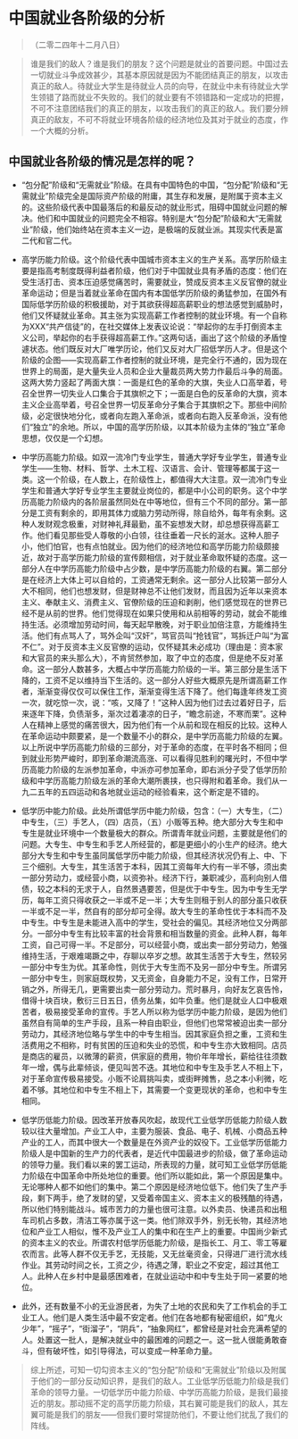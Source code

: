 #    中国就业各阶级的分析

>    （二零二四年十二月八日）

>    谁是我们的敌人？谁是我们的朋友？这个问题是就业的首要问题。中国过去一切就业斗争成效甚少，其基本原因就是因为不能团结真正的朋友，以攻击真正的敌人。待就业大学生是待就业人员的向导，在就业中未有待就业大学生领错了路而就业不失败的。我们的就业要有不领错路和一定成功的把握，不可不注意团结我们的真正的朋友，以攻击我们的真正的敌人。我们要分辨真正的敌友，不可不将就业环境各阶级的经济地位及其对于就业的态度，作一个大概的分析。

##    中国就业各阶级的情况是怎样的呢？

-    “包分配”阶级和“无需就业”阶级。在具有中国特色的中国，“包分配”阶级和“无需就业”阶级完全是国际资产阶级的附庸，其生存和发展，是附属于资本主义的。这些阶级代表中国最落后的和最反动的就业形式，阻碍中国就业问题的解决。他们和中国就业的问题完全不相容。特别是大“包分配”阶级和大“无需就业”阶级，他们始终站在资本主义一边，是极端的反就业派。其现实代表是富二代和官二代。

-    高学历能力阶级。这个阶级代表中国城市资本主义的生产关系。高学历阶级主要是指高考制度既得利益者阶级，他们对于中国就业具有矛盾的态度：他们在受生活打击、资本压迫感觉痛苦时，需要就业，赞成反资本主义反官僚的就业革命运动；但是当着就业革命在国内有本国低学历阶级的勇猛参加，在国外有国际低学历阶级的积极援助，对于其欲获得超高薪职业的想法感觉到威胁时，他们又怀疑就业革命。其主张为实现高薪工作者控制的就业环境。有一个自称为XXX“共产信徒”的，在社交媒体上发表议论说：“举起你的左手打倒资本主义公司，举起你的右手获得超高薪工作。”这两句话，画出了这个阶级的矛盾惶遽状态。他们既反对大厂唯学历论，他们又反对大厂招低学历人才。但是这个阶级的企图——实现高薪工作者控制的就业环境，是完全行不通的，因为现在世界上的局面，是大量失业人员和企业大量裁员两大势力作最后斗争的局面。这两大势力竖起了两面大旗：一面是红色的革命的大旗，失业人口高举着，号召全世界一切失业人口集合于其旗帜之下；一面是白色的反革命的大旗，资本主义企业高举着，号召全世界一切反革命分子集合于其旗帜之下。那些中间阶级，必定很快地分化，或者向左跑入革命派，或者向右跑入反革命派，没有他们“独立”的余地。所以，中国的高学历阶级，以其本阶级为主体的“独立”革命思想，仅仅是一个幻想。

-    中学历高能力阶级。如双一流冷门专业学生，普通大学好专业学生，普通专业学生——生物、材料、哲学、土木工程、汉语言、会计、管理等都属于这一类。这一个阶级，在人数上，在阶级性上，都值得大大注意。双一流冷门专业学生和普通大学好专业学生主要就业岗位的，都是中小公司的职务。这个中学历高能力阶级内的各阶层虽然同处在中等地位，但有三个不同的部分。第一部分是工资有剩余的，即用其体力或脑力劳动所得，除自给外，每年有余剩。这种人发财观念极重，对财神礼拜最勤，虽不妄想发大财，却总想获得高薪工作。他们看见那些受人尊敬的小白领，往往垂着一尺长的涎水。这种人胆子小，他们怕官，也有点怕就业。因为他们的经济地位和高学历能力阶级颇接近，故对于高学历能力阶级的宣传颇相信，对于就业革命取怀疑的态度。这一部分人在中学历高能力阶级中占少数，是中学历高能力阶级的右翼。第二部分是在经济上大体上可以自给的，工资通常无剩余。这一部分人比较第一部分人大不相同，他们也想发财，但是财神总不让他们发财，而且因为近年以来资本主义、奉献主义、消费主义、官僚阶级的压迫和剥削，他们感觉现在的世界已经不是从前的世界。他们觉得现在如果只使用和从前相等的劳动，就会不能维持生活。必须增加劳动时间，每天起早散晚，对于职业加倍注意，方能维持生活。他们有点骂人了，骂外企叫“汉奸”，骂官员叫“抢钱官”，骂拆迁户叫“为富不仁”。对于反资本主义反官僚的运动，仅怀疑其未必成功（理由是：资本家和大官员的来头那么大），不肯贸然参加，取了中立的态度，但是绝不反对革命。这一部分人数甚多，大概占中学历高能力阶级的一半。第三部分是生活下降的，工资不足以维持当下生活的。这一部分人好些大概原先是所谓高薪工作者，渐渐变得仅仅可以保住工作，渐渐变得生活下降了。他们每逢年终发工资一次，就吃惊一次，说：“咳，又降了！”这种人因为他们过去过着好日子，后来逐年下降，负债渐多，渐次过着凄凉的日子，“瞻念前途，不寒而栗”。这种人在精神上感觉的痛苦很大，因为他们有一个从前和现在相反的比较。这种人在革命运动中颇要紧，是一个数量不小的群众，是中学历高能力阶级的左翼。以上所说中学历高能力阶级的三部分，对于革命的态度，在平时各不相同；但到就业形势严峻时，即到革命潮流高涨、可以看得见胜利的曙光时，不但中学历高能力阶级的左派参加革命，中派亦可参加革命，即右派分子受了低学历阶级和中学历高能力阶级左派的革命大潮所裹挟，也只得附和着革命。我们从一九二五年的五四运动和各地就业运动的经验看来，这个断定是不错的。

-    低学历中能力阶级。此处所谓低学历中能力阶级，包含：（一）大专生，（二）中专生，（三）手艺人，（四）店员，（五）小贩等五种。绝大部分大专生和中专生是就业环境中一个数量极大的群众。所谓青年就业问题，主要就是他们的问题。大专生、中专生和手艺人所经营的，都是更细小的小生产的经济。绝大部分大专生和中专生虽同属低学历中能力阶级，但其经济状况仍有上、中、下三个细别。大专生，其生活苦于本科，因其工资每年大约有一半不够，须出卖一部分劳动力，或经营小商，以资弥补。经济下行，兼职减少，高利向别人借债，较之本科的无求于人，自然景遇要苦，但是优于中专生。因为中专生无学历，每年工资只得收获之一半或不足一半；大专生则租于别人的部分虽只收获一半或不足一半，然自有的部分却可全得。故大专生的革命性优于本科而不及中专生。中专生是未能进入高中的学生，受社会的偏见。其经济地位又分两部分。一部分中专生有比较丰富的社会背景和相当数量的资金。此种人群，每年工资，自己可得一半。不足部分，可以经营小商，或出卖一部分劳动力，勉强维持生活，于艰难竭蹶之中，存聊以卒岁之想。故其生活苦于大专生，然较另一部分中专生为优。其革命性，则优于大专生而不及另一部分中专生。所谓另一部分中专生，则家庭既权势，又无资金，自身能力不足，没有工作，日常开销之外，所得无几，更需要出卖一部分劳动力。荒时暴月，向好友乞哀告怜，借得十块百块，敷衍三日五日，债务丛集，如牛负重。他们是就业人口中极艰苦者，极易接受革命的宣传。手艺人所以称为低学历中能力阶级，是因为他们虽然自有简单的生产手段，且系一种自由职业，但他们也常常被迫出卖一部分劳动力，其经济地位略与学生中的中专生相当。因其家庭负担之重，工资和生活费用之不相称，时有贫困的压迫和失业的恐慌，和中专生亦大致相同。店员是商店的雇员，以微薄的薪资，供家庭的费用，物价年年增长，薪给往往须数年一增，偶与此辈倾谈，便见叫苦不迭。其地位和中专生及手艺人不相上下，对于革命宣传极易接受。小贩不论肩挑叫卖，或街畔摊售，总之本小利微，吃着不够。其地位和中专生不相上下，其需要一个变更现状的革命，也和中专生相同。

-    低学历低能力阶级。因改革开放春风吹起，故现代工业低学历低能力阶级人数较以往大量增加。产业工人中，主要为服装、食品、电子、机械、小商品五种产业的工人，而其中很大一个数量是在外资产业的奴役下。工业低学历低能力阶级人是中国新的生产力的代表者，是近代中国最进步的阶级，做了革命运动的领导力量。我们看以来的罢工运动，所表现的力量，就可知工业低学历低能力阶级在中国革命中所处地位的重要。他们所以能如此，第一个原因是集中。无论哪种人都不如他们的集中。第二个原因是经济地位低下。他们失了生产手段，剩下两手，绝了发财的望，又受着帝国主义、资本主义的极残酷的待遇，所以他们特别能战斗。城市苦力的力量也很可注意。以外卖员、快递员和出租车司机占多数，清洁工等亦属于这一类。他们除双手外，别无长物，其经济地位和产业工人相似，惟不及产业工人的集中和在生产上的重要。中国尚少新式的资本主义的农业。所谓农村低学历低能力阶级，是指长工、月工、零工等雇农而言。此等人群不仅无手艺，无技能，又无丝毫资金，只得进厂进行流水线作业。其劳动时间之长，工资之少，待遇之薄，职业之不安定，超过其他工人。此种人在乡村中是最感困难者，在就业运动中和中专生处于同一紧要的地位。

-    此外，还有数量不小的无业游民者，为失了土地的农民和失了工作机会的手工业工人。他们是人类生活中最不安定者。他们在各地都有秘密组织，如“鬼火少年”，“摇子”，“街溜子”，“阴兵”，“抽象网红”，都曾经是对社会充满希望的人。处置这一批人，是解决就业中的最困难的问题之一。这一批人很能勇敢奋斗，但有破坏性，如引导得法，可以变成一种革命力量。

>    综上所述，可知一切勾资本主义的“包分配”阶级和“无需就业”阶级以及附属于他们的一部分反动知识界，是我们的敌人。工业低学历低能力阶级是我们革命的领导力量。一切低学历中能力阶级、中学历高能力阶级，是我们最接近的朋友。那动摇不定的高学历能力阶级，其右翼可能是我们的敌人，其左翼可能是我们的朋友——但我们要时常提防他们，不要让他们扰乱了我们的阵线。
